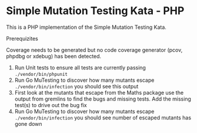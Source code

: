 # Simple Mutation Testing Kata - PHP

This is a PHP implementation of the Simple Mutation Testing Kata.

Prerequizites 

Coverage needs to be generated but no code coverage generator (pcov, phpdbg or xdebug) has been detected.

1. Run Unit tests to ensure all tests are currently passing `./vendor/bin/phpunit`
2. Run Go MuTesting to discover how many mutants escape `./vendor/bin/infection` you should see this output
3. First look at the mutants that escape from the Maths package use the output from gremlins to find the bugs and missing tests. Add the missing test(s) to drive out the bug fix
4. Run Go MuTesting to discover how many mutants escape `./vendor/bin/infection` you should see number of escaped mutants has gone down
